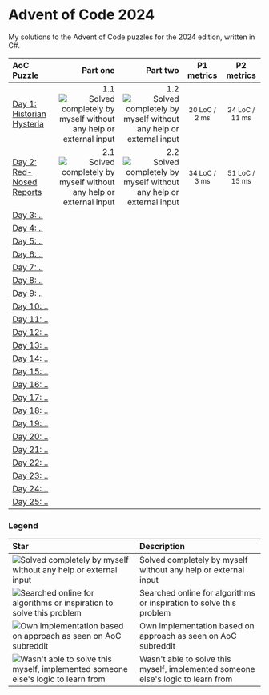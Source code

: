 # Advent of Code 2024
My solutions to the Advent of Code puzzles for the 2024 edition, written in C#.

| AoC Puzzle | Part one | Part two | P1 metrics | P2 metrics |
| :-- | --: | --: | :--: | :--: |
| [Day 1: Historian Hysteria](https://github.com/robhabraken/advent-of-code-2024/tree/main/solutions/01) |  1.1 <img src="https://www.robhabraken.nl/img/green.png" title="Solved completely by myself without any help or external input"> | 1.2 <img src="https://www.robhabraken.nl/img/green.png" title="Solved completely by myself without any help or external input"> |  <sub>20 LoC / 2 ms</sub> |  <sub>24 LoC / 11 ms</sub> |
| [Day 2: Red-Nosed Reports](https://github.com/robhabraken/advent-of-code-2024/tree/main/solutions/02) | 2.1 <img src="https://www.robhabraken.nl/img/green.png" title="Solved completely by myself without any help or external input"> | 2.2 <img src="https://www.robhabraken.nl/img/green.png" title="Solved completely by myself without any help or external input"> |  <sub>34 LoC / 3 ms</sub> |  <sub>51 LoC / 15 ms</sub> |
| [Day 3: ..](https://github.com/robhabraken/advent-of-code-2024/tree/main/solutions/03) |  |  |  |  |
| [Day 4: ..](https://github.com/robhabraken/advent-of-code-2024/tree/main/solutions/04) |  |  |  |  |
| [Day 5: ..](https://github.com/robhabraken/advent-of-code-2024/tree/main/solutions/05) |  |  |  |  |
| [Day 6: ..](https://github.com/robhabraken/advent-of-code-2024/tree/main/solutions/06) |  |  |  |  |
| [Day 7: ..](https://github.com/robhabraken/advent-of-code-2024/tree/main/solutions/07) |  |  |  |  |
| [Day 8: ..](https://github.com/robhabraken/advent-of-code-2024/tree/main/solutions/08) |  |  |  |  |
| [Day 9: ..](https://github.com/robhabraken/advent-of-code-2024/tree/main/solutions/09) |  |  |  |  |
| [Day 10: ..](https://github.com/robhabraken/advent-of-code-2024/tree/main/solutions/10) |  |  |  |  |
| [Day 11: ..](https://github.com/robhabraken/advent-of-code-2024/tree/main/solutions/11) |  |  |  |  |
| [Day 12: ..](https://github.com/robhabraken/advent-of-code-2024/tree/main/solutions/12) |  |  |  |  |
| [Day 13: ..](https://github.com/robhabraken/advent-of-code-2024/tree/main/solutions/13) |  |  |  |  |
| [Day 14: ..](https://github.com/robhabraken/advent-of-code-2024/tree/main/solutions/14) |  |  |  |  |
| [Day 15: ..](https://github.com/robhabraken/advent-of-code-2024/tree/main/solutions/15) |  |  |  |  |
| [Day 16: ..](https://github.com/robhabraken/advent-of-code-2024/tree/main/solutions/16) |  |  |  |  |
| [Day 17: ..](https://github.com/robhabraken/advent-of-code-2024/tree/main/solutions/17) |  |  |  |  |
| [Day 18: ..](https://github.com/robhabraken/advent-of-code-2024/tree/main/solutions/18) |  |  |  |  |
| [Day 19: ..](https://github.com/robhabraken/advent-of-code-2024/tree/main/solutions/19) |  |  |  |  |
| [Day 20: ..](https://github.com/robhabraken/advent-of-code-2024/tree/main/solutions/20) |  |  |  |  |
| [Day 21: ..](https://github.com/robhabraken/advent-of-code-2024/tree/main/solutions/21) |  |  |  |  |
| [Day 22: ..](https://github.com/robhabraken/advent-of-code-2024/tree/main/solutions/22) |  |  |  |  |
| [Day 23: ..](https://github.com/robhabraken/advent-of-code-2024/tree/main/solutions/23) |  |  |  |  |
| [Day 24: ..](https://github.com/robhabraken/advent-of-code-2024/tree/main/solutions/24) |  |  |  |  |
| [Day 25: ..](https://github.com/robhabraken/advent-of-code-2024/tree/main/solutions/25) |  |  |  |  |

### Legend

| Star | Description | 
| :-- | :-- |
| <img src="https://www.robhabraken.nl/img/green.png" title="Solved completely by myself without any help or external input"> | Solved completely by myself without any help or external input |
| <img src="https://www.robhabraken.nl/img/yellow.png" title="Searched online for algorithms or inspiration to solve this problem"> | Searched online for algorithms or inspiration to solve this problem |
| <img src="https://www.robhabraken.nl/img/orange.png" title="Own implementation based on approach as seen on AoC subreddit"> | Own implementation based on approach as seen on AoC subreddit |
| <img src="https://www.robhabraken.nl/img/red.png" title="Wasn't able to solve this myself, implemented someone else's logic to learn from"> | Wasn't able to solve this myself, implemented someone else's logic to learn from |
